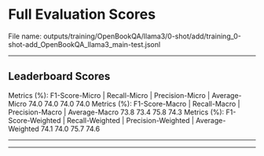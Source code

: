 # Full Evaluation Scores

File name: outputs/training/OpenBookQA/llama3/0-shot/add/training_0-shot-add_OpenBookQA_llama3_main-test.jsonl


---

## Leaderboard Scores

Metrics (%): F1-Score-Micro | Recall-Micro | Precision-Micro | Average-Micro
                74.0        74.0          74.0        74.0
Metrics (%): F1-Score-Macro | Recall-Macro | Precision-Macro | Average-Macro
                73.8        73.4          75.8        74.3
Metrics (%): F1-Score-Weighted | Recall-Weighted | Precision-Weighted | Average-Weighted
                74.1        74.0          75.7        74.6

---


---

